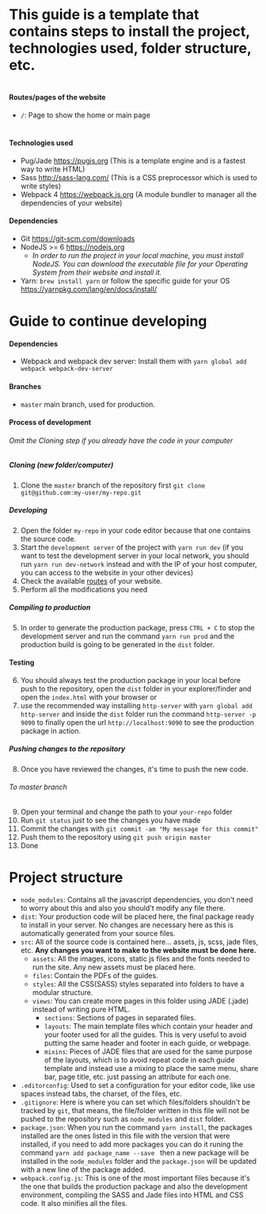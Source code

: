 This guide is a template that contains steps to install the project, technologies used, folder structure, etc.
===================

#

#### <a id="routes">Routes/pages of the website</a>

* `/`: Page to show the home or main page

#
#
#### Technologies used
* Pug/Jade https://pugjs.org (This is a template engine and is a fastest way to write HTML)
* Sass http://sass-lang.com/ (This is a CSS preprocessor which is used to write styles)
* Webpack 4 https://webpack.js.org (A module bundler to manager all the dependencies of your website)

#### Dependencies

* Git https://git-scm.com/downloads
* NodeJS >= 6 https://nodejs.org
  * *In order to run the project in your local machine, you must install NodeJS. You can download the executable file for your Operating System from their website and install it.*
* Yarn: `brew install yarn` or follow the specific guide for your OS https://yarnpkg.com/lang/en/docs/install/

#
# 
# Guide to continue developing

#### Dependencies

* Webpack and webpack dev server: Install them with `yarn global add webpack webpack-dev-server`

#### Branches
* `master` main branch, used for production.

#### Process of development

###### Omit the Cloning step if you already have the code in your computer
##### Cloning  (new folder/computer)

1. Clone the `master` branch of the repository first `git clone git@github.com:my-user/my-repo.git`

##### Developing
2. Open the folder `my-repo` in your code editor because that one contains the source code.
3. Start the `development server` of the project with `yarn run dev` (if you want to test the development server in your local network, you should run `yarn run dev-network` instead and with the IP of your host computer, you can access to the website in your other devices)
5. Check the available [routes](#routes) of your website.
6. Perform all the modifications you need


##### Compiling to production
5. In order to generate the production package, press `CTRL + C` to stop the development server and run the command `yarn run prod` and the production build is going to be generated in the `dist` folder.

#### Testing
6. You should always test the production package in your local before push to the repository, open the `dist` folder in your explorer/finder and open the `index.html` with your browser or
7. use the recommended way installing `http-server` with `yarn global add http-server` and inside the `dist` folder run the command `http-server -p 9090` to finally open the url `http://localhost:9090` to see the production package in action.


##### Pushing changes to the repository
8. Once you have reviewed the changes, it's time to push the new code.

###### To master branch
9. Open your terminal and change the path to your `your-repo` folder
10. Run `git status` just to see the changes you have made
11. Commit the changes with `git commit -am "My message for this commit"`
12. Push them to the repository using `git push origin master`
13. Done

#
#
# Project structure

* `node_modules`: Contains all the javascript dependencies, you don't need to worry about this and also you should't modify any file there.
* `dist`: Your production code will be placed here, the final package ready to install in your server. No changes are necessary here as this is automatically generated from your source files.
* `src`: All of the source code is contained here... assets, js, scss, jade files, etc. **Any changes you want to make to the website must be done here.**
  * `assets`: All the images, icons, static js files and the fonts needed to run the site. Any new assets must be placed here.
  * `files`: Contain the PDFs of the guides.
  * `styles`: All the CSS(SASS) styles separated into folders to have a modular structure.
  * `views`: You can create more pages in this folder using JADE (.jade) instead of writing pure HTML.
    * `sections`: Sections of pages in separated files.
    * `layouts`: The main template files which contain your header and your footer used for all the guides. This is very useful to avoid putting the same header and footer in each guide, or webpage.
    * `mixins`: Pieces of JADE files that are used for the same purpose of the layouts, which is to avoid repeat code in each guide template and instead use a mixing to place the same menu, share bar, page title, etc. just passing an attribute for each one.
* `.editorconfig`: Used to set a configuration for your editor code, like use spaces instead tabs, the charset, of the files, etc.
* `.gitignore`: Here is where you can set which files/folders shouldn't be tracked by `git`, that means, the file/folder written in this file will not be pushed to the repository such as `node_modules` and `dist` folder.
* `package.json`: When you run the command `yarn install`, the packages installed are the ones listed in this file with the version that were installed, if you need to add more packages you can do it runing the command `yarn add package_name --save ` then a new package will be installed in the `node_modules` folder and the `package.json` will be updated with a new line of the package added.
* `webpack.config.js`: This is one of the most important files because it's the one that builds the production package and also the development environment, compiling the SASS and Jade files into HTML and CSS code. It also minifies all the files.


